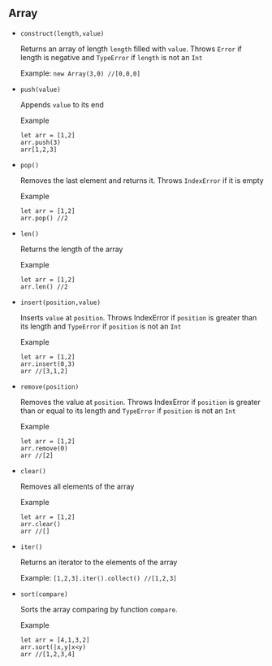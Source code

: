 ## Array

* ```construct(length,value)```

    Returns an array of length ```length``` filled with ```value```. Throws ```Error``` if length is negative and ```TypeError``` if ```length``` is not an ```Int```

    Example: ```new Array(3,0) //[0,0,0]```

* ```push(value)```

    Appends ```value``` to its end

    Example
    ```
    let arr = [1,2]
    arr.push(3)
    arr[1,2,3]
    ```

* ```pop()```

    Removes the last element and returns it. Throws ```IndexError``` if it is empty

    Example
    ```
    let arr = [1,2]
    arr.pop() //2
    ```

* ```len()```

    Returns the length of the array

    Example
    ```
    let arr = [1,2]
    arr.len() //2
    ```

* ```insert(position,value)```

    Inserts ```value``` at ```position```. Throws IndexError if ```position``` is greater than its length and ```TypeError``` if ```position``` is not an ```Int```

    Example
    ```
    let arr = [1,2]
    arr.insert(0,3)
    arr //[3,1,2]
    ```

* ```remove(position)```

    Removes the value at ```position```. Throws IndexError if ```position``` is greater than or equal to its length and ```TypeError``` if ```position``` is not an ```Int```

    Example
    ```
    let arr = [1,2]
    arr.remove(0)
    arr //[2]
    ```

* ```clear()```

    Removes all elements of the array

    Example
    ```
    let arr = [1,2]
    arr.clear()
    arr //[]
    ```

* ```iter()```

    Returns an iterator to the elements of the array

    Example: ```[1,2,3].iter().collect() //[1,2,3]```

* ```sort(compare)```

    Sorts the array comparing by function ```compare```.

    Example
    ```
    let arr = [4,1,3,2]
    arr.sort(|x,y|x<y)
    arr //[1,2,3,4]
    ```
